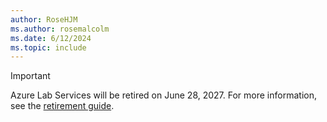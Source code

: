 ```yaml
---
author: RoseHJM
ms.author: rosemalcolm
ms.date: 6/12/2024
ms.topic: include
---
```


> [!Important]
> Azure Lab Services will be retired on June 28, 2027. For more information, see the [retirement guide](https://aka.ms/azlabs-retirementguide).
